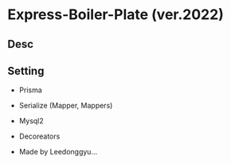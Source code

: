 # Express-Boiler-Plate (ver.2022)

## Desc

## Setting

- Prisma
- Serialize (Mapper, Mappers)
- Mysql2
- Decoreators

- Made by Leedonggyu...

